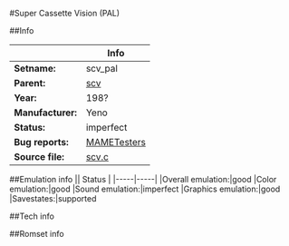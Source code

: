 #Super Cassette Vision (PAL)

##Info

||Info|
|-----|-----|
|**Setname:**|scv_pal
|**Parent:**|[scv](scv.md)
|**Year:**|198?
|**Manufacturer:**|Yeno
|**Status:**|imperfect
|**Bug reports:**|[MAMETesters](http://mametesters.org/view_all_set.php?type=1&temporary=y&search=scv.c)
|**Source file:**|[scv.c](https://github.com/mamedev/mame/blob/master/src/mess/drivers/scv.c)

##Emulation info
|| Status |
|-----|-----|
|Overall emulation:|good
|Color emulation:|good
|Sound emulation:|imperfect
|Graphics emulation:|good
|Savestates:|supported

##Tech info

##Romset info

<!--- START OF EDITED COMMENT DO NOT TOUCH TEXT ABOVE-->
